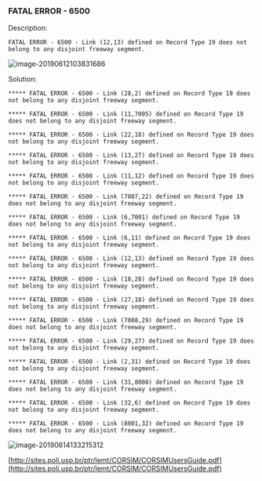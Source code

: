 

### FATAL ERROR - 6500

Description:

```
FATAL ERROR - 6500 - Link (12,13) defined on Record Type 19 does not belong to any disjoint freeway segment.
```

![image-20190612103831686](https://ws3.sinaimg.cn/large/006tNc79ly1g3yssqtxcvj30u00eyjtd.jpg) 

Solution:







```
***** FATAL ERROR - 6500 - Link (28,2) defined on Record Type 19 does not belong to any disjoint freeway segment.

***** FATAL ERROR - 6500 - Link (11,7005) defined on Record Type 19 does not belong to any disjoint freeway segment.

***** FATAL ERROR - 6500 - Link (22,18) defined on Record Type 19 does not belong to any disjoint freeway segment.

***** FATAL ERROR - 6500 - Link (13,27) defined on Record Type 19 does not belong to any disjoint freeway segment.

***** FATAL ERROR - 6500 - Link (11,12) defined on Record Type 19 does not belong to any disjoint freeway segment.

***** FATAL ERROR - 6500 - Link (7007,22) defined on Record Type 19 does not belong to any disjoint freeway segment.

***** FATAL ERROR - 6500 - Link (6,7001) defined on Record Type 19 does not belong to any disjoint freeway segment.

***** FATAL ERROR - 6500 - Link (6,11) defined on Record Type 19 does not belong to any disjoint freeway segment.

***** FATAL ERROR - 6500 - Link (12,13) defined on Record Type 19 does not belong to any disjoint freeway segment.

***** FATAL ERROR - 6500 - Link (18,28) defined on Record Type 19 does not belong to any disjoint freeway segment.

***** FATAL ERROR - 6500 - Link (27,18) defined on Record Type 19 does not belong to any disjoint freeway segment.

***** FATAL ERROR - 6500 - Link (7008,29) defined on Record Type 19 does not belong to any disjoint freeway segment.

***** FATAL ERROR - 6500 - Link (29,27) defined on Record Type 19 does not belong to any disjoint freeway segment.

***** FATAL ERROR - 6500 - Link (2,31) defined on Record Type 19 does not belong to any disjoint freeway segment.

***** FATAL ERROR - 6500 - Link (31,8008) defined on Record Type 19 does not belong to any disjoint freeway segment.

***** FATAL ERROR - 6500 - Link (32,6) defined on Record Type 19 does not belong to any disjoint freeway segment.

***** FATAL ERROR - 6500 - Link (8001,32) defined on Record Type 19 does not belong to any disjoint freeway segment.
```

![image-20190614133215312](https://ws4.sinaimg.cn/large/006tNc79ly1g4191j19bdj30kg0m8q60.jpg)

[http://sites.poli.usp.br/ptr/lemt/CORSIM/CORSIMUsersGuide.pdf](http://sites.poli.usp.br/ptr/lemt/CORSIM/CORSIMUsersGuide.pdf) 





